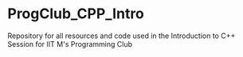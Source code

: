 # ProgClub_CPP_Intro
Repository for all resources and code used in the Introduction to C++ Session for IIT M's Programming Club
